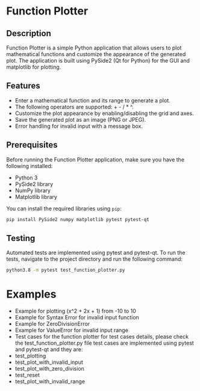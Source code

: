 # Function Plotter

## Description
Function Plotter is a simple Python application that allows users to plot mathematical functions and customize the appearance of the generated plot. The application is built using PySide2 (Qt for Python) for the GUI and matplotlib for plotting.

## Features

- Enter a mathematical function and its range to generate a plot.
- The following operators are supported: + - / * ^. 
- Customize the plot appearance by enabling/disabling the grid and axes.
- Save the generated plot as an image (PNG or JPEG).
- Error handling for invalid input with a message box.

## Prerequisites

Before running the Function Plotter application, make sure you have the following installed:

- Python 3
- PySide2 library
- NumPy library
- Matplotlib library

You can install the required libraries using `pip`:

```bash
pip install PySide2 numpy matplotlib pytest pytest-qt
``` 

## Testing
Automated tests are implemented using pytest and pytest-qt. To run the tests, navigate to the project directory and run the following command:

```bash
python3.8 -m pytest test_function_plotter.py
```

# Examples
- Example for plotting (x^2 + 2x + 1) from -10 to 10
- Example for Syntax Error for invalid input function
- Example for ZeroDivisionError
- Example for ValueError for invalid input range
- Test cases for the function plotter
for test cases details, please check the test_function_plotter.py file
test cases are implemented using pytest and pytest-qt and they are:
- test_plotting
- test_plot_with_invalid_input
- test_plot_with_zero_division
- test_reset
- test_plot_with_invalid_range





